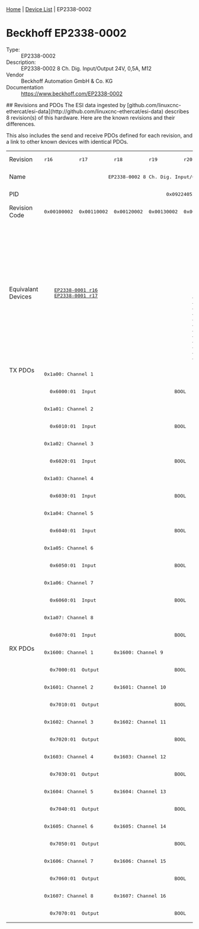 <div class="nav"><a href="/esi-data">Home</a> | <a href="/esi-data/devices">Device List</a> | EP2338-0002</div>

#  Beckhoff EP2338-0002

<dl>
  <dt>Type:</dt><dd>EP2338-0002</dd>
  <dt>Description:</dt><dd>EP2338-0002 8 Ch. Dig. Input/Output 24V, 0,5A, M12</dd>
  <dt>Vendor</dt><dd>Beckhoff Automation GmbH & Co. KG</dd>
  <dt>Documentation</dt><dd><a href="https://www.beckhoff.com/EP2338-0002">https://www.beckhoff.com/EP2338-0002</a></dd>
</dl>
## Revisions and PDOs
The ESI data ingested by [github.com/linuxcnc-ethercat/esi-data](http://github.com/linuxcnc-ethercat/esi-data) describes 8 revision(s) of this hardware.  Here are the known revisions and their differences.

This also includes the send and receive PDOs defined for each revision, and a link to other known devices with identical PDOs.

<table>
<tr >
<td class="first">Revision</td>
<td ><pre>r16</pre></td>
<td ><pre>r17</pre></td>
<td ><pre>r18</pre></td>
<td ><pre>r19</pre></td>
<td ><pre>r20</pre></td>
<td ><pre>r21</pre></td>
<td ><pre>r22</pre></td>
<td ><pre>r23</pre></td>
</tr>
<tr >
<td class="first">Name</td>
<td  colspan=8 align="center"><pre>EP2338-0002 8 Ch. Dig. Input/Output 24V, 0,5A, M12</pre></td>
</tr>
<tr >
<td class="first">PID</td>
<td  colspan=8 align="center"><pre>0x09224052</pre></td>
</tr>
<tr >
<td class="first">Revision Code</td>
<td ><pre>0x00100002</pre></td>
<td ><pre>0x00110002</pre></td>
<td ><pre>0x00120002</pre></td>
<td ><pre>0x00130002</pre></td>
<td ><pre>0x00140002</pre></td>
<td ><pre>0x00150002</pre></td>
<td ><pre>0x00160002</pre></td>
<td ><pre>0x00170002</pre></td>
</tr>
<tr >
<td class="first">Equivalant Devices</td>
<td  colspan=2 align="center"><pre><a href="EP2338-0001">EP2338-0001 r16</a><br/><a href="EP2338-0001">EP2338-0001 r17</a></pre></td>
<td  colspan=6 align="center"><pre><a href="EP2338-0001">EP2338-0001 r18</a><br/><a href="EP2338-0001">EP2338-0001 r19</a><br/><a href="EP2338-0001">EP2338-0001 r20</a><br/><a href="EP2338-0001">EP2338-0001 r21</a><br/><a href="EP2338-0001">EP2338-0001 r22</a><br/><a href="EP2338-0001">EP2338-0001 r23</a><br/><a href="EP2338-1001">EP2338-1001 r16</a><br/><a href="EP2338-1001">EP2338-1001 r17</a><br/><a href="EP2338-1001">EP2338-1001 r18</a><br/><a href="EP2338-1002">EP2338-1002 r16</a><br/><a href="EP2338-1002">EP2338-1002 r17</a><br/><a href="EP2338-1002">EP2338-1002 r18</a><br/><a href="EPP2338-0001">EPP2338-0001 r16</a><br/><a href="EPP2338-0001">EPP2338-0001 r17</a><br/><a href="EPP2338-0001">EPP2338-0001 r18</a><br/><a href="EPP2338-0002">EPP2338-0002 r16</a><br/><a href="EPP2338-0002">EPP2338-0002 r17</a><br/><a href="EPP2338-0002">EPP2338-0002 r18</a><br/><a href="EPP2338-1001">EPP2338-1001 r17</a><br/><a href="EPP2338-1001">EPP2338-1001 r18</a><br/><a href="EPP2338-1001">EPP2338-1001 r19</a><br/><a href="EPP2338-1002">EPP2338-1002 r17</a><br/><a href="EPP2338-1002">EPP2338-1002 r18</a><br/><a href="EPP2338-1002">EPP2338-1002 r19</a></pre></td>
</tr>
<tr class="txpdo pdosection">
<td class="first" rowspan=16 valign=top>TX PDOs</td>
<td colspan=8 align="left"><pre>0x1a00: Channel 1</pre></td>
<td></td>
</tr>
<tr class="txpdo">
<td  colspan=8 align="left"><pre>  0x6000:01  Input                           BOOL</pre></td>
</tr>
<tr class="txpdo pdosection">
<td  colspan=8 align="left"><pre>0x1a01: Channel 2</pre></td>
</tr>
<tr class="txpdo">
<td  colspan=8 align="left"><pre>  0x6010:01  Input                           BOOL</pre></td>
</tr>
<tr class="txpdo pdosection">
<td  colspan=8 align="left"><pre>0x1a02: Channel 3</pre></td>
</tr>
<tr class="txpdo">
<td  colspan=8 align="left"><pre>  0x6020:01  Input                           BOOL</pre></td>
</tr>
<tr class="txpdo pdosection">
<td  colspan=8 align="left"><pre>0x1a03: Channel 4</pre></td>
</tr>
<tr class="txpdo">
<td  colspan=8 align="left"><pre>  0x6030:01  Input                           BOOL</pre></td>
</tr>
<tr class="txpdo pdosection">
<td  colspan=8 align="left"><pre>0x1a04: Channel 5</pre></td>
</tr>
<tr class="txpdo">
<td  colspan=8 align="left"><pre>  0x6040:01  Input                           BOOL</pre></td>
</tr>
<tr class="txpdo pdosection">
<td  colspan=8 align="left"><pre>0x1a05: Channel 6</pre></td>
</tr>
<tr class="txpdo">
<td  colspan=8 align="left"><pre>  0x6050:01  Input                           BOOL</pre></td>
</tr>
<tr class="txpdo pdosection">
<td  colspan=8 align="left"><pre>0x1a06: Channel 7</pre></td>
</tr>
<tr class="txpdo">
<td  colspan=8 align="left"><pre>  0x6060:01  Input                           BOOL</pre></td>
</tr>
<tr class="txpdo pdosection">
<td  colspan=8 align="left"><pre>0x1a07: Channel 8</pre></td>
</tr>
<tr class="txpdo">
<td  colspan=8 align="left"><pre>  0x6070:01  Input                           BOOL</pre></td>
</tr>
<tr class="rxpdo pdosection">
<td class="first" rowspan=16 valign=top>RX PDOs</td>
<td colspan=2 align="left"><pre>0x1600: Channel 1</pre></td>
<td colspan=6 align="left"><pre>0x1600: Channel 9</pre></td>
<td></td>
</tr>
<tr class="rxpdo">
<td  colspan=8 align="left"><pre>  0x7000:01  Output                          BOOL</pre></td>
</tr>
<tr class="rxpdo pdosection">
<td  colspan=2 align="left"><pre>0x1601: Channel 2</pre></td>
<td  colspan=6 align="left"><pre>0x1601: Channel 10</pre></td>
</tr>
<tr class="rxpdo">
<td  colspan=8 align="left"><pre>  0x7010:01  Output                          BOOL</pre></td>
</tr>
<tr class="rxpdo pdosection">
<td  colspan=2 align="left"><pre>0x1602: Channel 3</pre></td>
<td  colspan=6 align="left"><pre>0x1602: Channel 11</pre></td>
</tr>
<tr class="rxpdo">
<td  colspan=8 align="left"><pre>  0x7020:01  Output                          BOOL</pre></td>
</tr>
<tr class="rxpdo pdosection">
<td  colspan=2 align="left"><pre>0x1603: Channel 4</pre></td>
<td  colspan=6 align="left"><pre>0x1603: Channel 12</pre></td>
</tr>
<tr class="rxpdo">
<td  colspan=8 align="left"><pre>  0x7030:01  Output                          BOOL</pre></td>
</tr>
<tr class="rxpdo pdosection">
<td  colspan=2 align="left"><pre>0x1604: Channel 5</pre></td>
<td  colspan=6 align="left"><pre>0x1604: Channel 13</pre></td>
</tr>
<tr class="rxpdo">
<td  colspan=8 align="left"><pre>  0x7040:01  Output                          BOOL</pre></td>
</tr>
<tr class="rxpdo pdosection">
<td  colspan=2 align="left"><pre>0x1605: Channel 6</pre></td>
<td  colspan=6 align="left"><pre>0x1605: Channel 14</pre></td>
</tr>
<tr class="rxpdo">
<td  colspan=8 align="left"><pre>  0x7050:01  Output                          BOOL</pre></td>
</tr>
<tr class="rxpdo pdosection">
<td  colspan=2 align="left"><pre>0x1606: Channel 7</pre></td>
<td  colspan=6 align="left"><pre>0x1606: Channel 15</pre></td>
</tr>
<tr class="rxpdo">
<td  colspan=8 align="left"><pre>  0x7060:01  Output                          BOOL</pre></td>
</tr>
<tr class="rxpdo pdosection">
<td  colspan=2 align="left"><pre>0x1607: Channel 8</pre></td>
<td  colspan=6 align="left"><pre>0x1607: Channel 16</pre></td>
</tr>
<tr class="rxpdo">
<td  colspan=8 align="left"><pre>  0x7070:01  Output                          BOOL</pre></td>
</tr>
</table>

